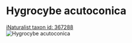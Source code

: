 
Hygrocybe acutoconica
=====================
  
[iNaturalist taxon id: 367288](https://www.inaturalist.org/taxa/367288)  
![Hygrocybe acutoconica](https://inaturalist-open-data.s3.amazonaws.com/photos/148760924/medium.jpg)